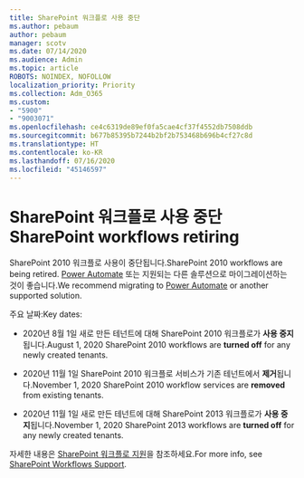 ```yaml
---
title: SharePoint 워크플로 사용 중단
ms.author: pebaum
author: pebaum
manager: scotv
ms.date: 07/14/2020
ms.audience: Admin
ms.topic: article
ROBOTS: NOINDEX, NOFOLLOW
localization_priority: Priority
ms.collection: Adm_O365
ms.custom:
- "5900"
- "9003071"
ms.openlocfilehash: ce4c6319de89ef0fa5cae4cf37f4552db7508ddb
ms.sourcegitcommit: b677b85395b7244b2bf2b753468b696b4cf27c8d
ms.translationtype: HT
ms.contentlocale: ko-KR
ms.lasthandoff: 07/16/2020
ms.locfileid: "45146597"
---
```

# <a name="sharepoint-workflows-retiring"></a><span data-ttu-id="84d96-102">SharePoint 워크플로 사용 중단</span><span class="sxs-lookup"><span data-stu-id="84d96-102">SharePoint workflows retiring</span></span>

<span data-ttu-id="84d96-103">SharePoint 2010 워크플로 사용이 중단됩니다.</span><span class="sxs-lookup"><span data-stu-id="84d96-103">SharePoint 2010 workflows are being retired.</span></span> <span data-ttu-id="84d96-104">[Power Automate](https://docs.microsoft.com/power-automate/getting-started) 또는 지원되는 다른 솔루션으로 마이그레이션하는 것이 좋습니다.</span><span class="sxs-lookup"><span data-stu-id="84d96-104">We recommend migrating to [Power Automate](https://docs.microsoft.com/power-automate/getting-started) or another supported solution.</span></span> 

<span data-ttu-id="84d96-105">주요 날짜:</span><span class="sxs-lookup"><span data-stu-id="84d96-105">Key dates:</span></span>

- <span data-ttu-id="84d96-106">2020년 8월 1일 새로 만든 테넌트에 대해 SharePoint 2010 워크플로가 **사용 중지**됩니다.</span><span class="sxs-lookup"><span data-stu-id="84d96-106">August 1, 2020 SharePoint 2010 workflows are **turned off** for any newly created tenants.</span></span>

- <span data-ttu-id="84d96-107">2020년 11월 1일 SharePoint 2010 워크플로 서비스가 기존 테넌트에서 **제거**됩니다.</span><span class="sxs-lookup"><span data-stu-id="84d96-107">November 1, 2020 SharePoint 2010 workflow services are **removed** from existing tenants.</span></span>

- <span data-ttu-id="84d96-108">2020년 11월 1일 새로 만든 테넌트에 대해 SharePoint 2013 워크플로가 **사용 중지**됩니다.</span><span class="sxs-lookup"><span data-stu-id="84d96-108">November 1, 2020 SharePoint 2013 workflows are **turned off** for any newly created tenants.</span></span>

<span data-ttu-id="84d96-109">자세한 내용은 [SharePoint 워크플로 지원](https://aka.ms/sp-workflows-support)을 참조하세요.</span><span class="sxs-lookup"><span data-stu-id="84d96-109">For more info, see [SharePoint Workflows Support](https://aka.ms/sp-workflows-support).</span></span>